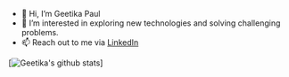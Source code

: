 - 👋 Hi, I’m Geetika Paul
- 👀 I’m interested in exploring new technologies and solving challenging problems.
- 📫 Reach out to me via <a href = "https://www.linkedin.com/in/geetikapaul">LinkedIn</a>

[![Geetika's github stats](https://github-readme-stats.vercel.app/api?username=geetikaPaul)]

<!---
geetikaPaul/geetikaPaul is a ✨ special ✨ repository because its `README.md` (this file) appears on your GitHub profile.
You can click the Preview link to take a look at your changes.
--->

